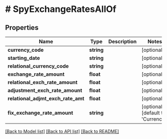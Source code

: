 # # SpyExchangeRatesAllOf

## Properties

Name | Type | Description | Notes
------------ | ------------- | ------------- | -------------
**currency_code** | **string** |  | [optional]
**starting_date** | **string** |  | [optional]
**relational_currency_code** | **string** |  | [optional]
**exchange_rate_amount** | **float** |  | [optional]
**relational_exch_rate_amount** | **float** |  | [optional]
**adjustment_exch_rate_amount** | **float** |  | [optional]
**relational_adjmt_exch_rate_amt** | **float** |  | [optional]
**fix_exchange_rate_amount** | **string** |  | [optional] [default to 'Currency']

[[Back to Model list]](../../README.md#models) [[Back to API list]](../../README.md#endpoints) [[Back to README]](../../README.md)
